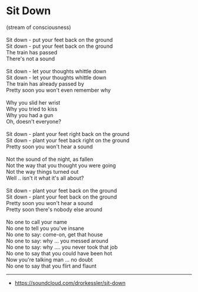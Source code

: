 # Sit Down

(stream of consciousness) \
\
Sit down - put your feet back on the ground \
Sit down - put your feet back on the ground \
The train has passed \
There's not a sound \
\
Sit down - let your thoughts whittle down \
Sit down - let your thoughts whittle down \
The train has already passed by \
Pretty soon you won't even remember why \
\
Why you slid her wrist \
Why you tried to kiss \
Why you had a gun \
Oh, doesn't everyone? \
\
Sit down - plant your feet right back on the ground \
Sit down - plant your feet back right on the ground \
Pretty soon you won't hear a sound \
\
Not the sound of the night, as fallen \
Not the way that you thought you were going \
Not the way things turned out \
Well .. isn't it what it's all about? \
\
Sit down - plant your feet back on the ground \
Sit down - plant your feet back on the ground \
Pretty soon you won't hear a sound \
Pretty soon there's nobody else around \
\
No one to call your name \
No one to tell you you've insane \
No one to say: come-on, get that house \
No one to say: why ... you messed around \
No one to say: why .... you never took that job \
No one to say that you could have been hot \
Now you're talking man ... no doubt \
No one to say that you flirt and flaunt

---

- https://soundcloud.com/drorkessler/sit-down


